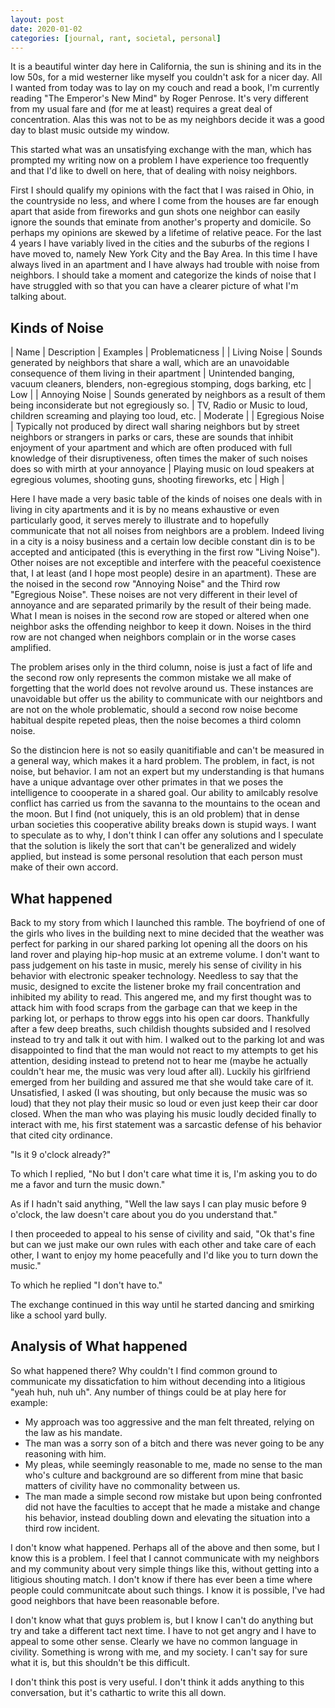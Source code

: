 ```yaml
---
layout: post
date: 2020-01-02
categories: [journal, rant, societal, personal]
---
```


It is a beautiful winter day here in California, the sun is shining and its in the low 50s, for a mid westerner like myself you couldn't ask for a nicer day.
All I wanted from today was to lay on my couch and read a book, I'm currently reading "The Emperor's New Mind"
by Roger Penrose. It's very different from my usual fare and (for me at least) requires a great deal of concentration.
Alas this was not to be as my neighbors decide it was a good day to blast music outside my window.

This started what was an unsatisfying exchange with the man, which has prompted my writing now on a problem I have experience too frequently
and that I'd like to dwell on here, that of dealing with noisy neighbors.

First I should qualify my opinions with the fact that I was raised in Ohio, in the countryside no less, and where I come from the houses are far enough apart that aside
from fireworks and gun shots one neighbor can easily ignore the sounds that eminate from another's property and domicile. So perhaps my opinions are skewed by a lifetime of relative peace.
For the last 4 years I have variably lived in the cities and the suburbs of the regions I have moved to, namely New York City and the
Bay Area. In this time I have always lived in an apartment and I have always had trouble with noise from neighbors. I should take a moment and
categorize the kinds of noise that I have struggled with so that you can have a clearer picture of what I'm talking about.

## Kinds of Noise

| Name | Description | Examples | Problematicness |
| Living Noise | Sounds generated by neighbors that share a wall, which are an unavoidable consequence of them living in their apartment | Unintended banging, vacuum cleaners, blenders, non-egregious stomping, dogs barking, etc | Low |
| Annoying Noise | Sounds generated by neighbors as a result of them being inconsiderate but not egregiously so. | TV, Radio or Music to loud, children screaming and playing too loud, etc. | Moderate |
| Egregious Noise | Typically not produced by direct wall sharing neighbors but by street neighbors or strangers in parks or cars, these are sounds that inhibit enjoyment of your apartment and which are often produced with full knowledge of their disruptiveness, often times the maker of such noises does so with mirth at your annoyance | Playing music on loud speakers at egregious volumes, shooting guns, shooting fireworks, etc | High |

Here I have made a very basic table of the kinds of noises one deals with in living in city apartments and it is by no means exhaustive or even particularly good, it serves merely to illustrate and to hopefully
communicate that not all noises from neighbors are a problem. Indeed living in a city is a noisy business and a certain low decible constant din is to be accepted and anticipated (this is everything in the first row "Living Noise").
Other noises are not exceptible and interfere with the peaceful coexistence that, I at least (and I hope most people) desire in an apartment). These are the noised in the second row "Annoying Noise" and the Third row "Egregious Noise".
These noises are not very different in their level of annoyance and are separated primarily by the result of their being made.
What I mean is noises in the second row are stoped or altered when one neighbor asks the offending neighbor to keep it down. Noises in the third row are not changed when neighbors complain or in the worse cases amplified.

The problem arises only in the third column, noise is just a fact of life and the second row only represents the common mistake we all make of forgetting that the world does not revolve around us. These instances are
unavoidable but offer us the ability to communicate with our neightbors and are not on the whole problematic, should a second row noise become habitual despite repeted pleas, then the noise becomes a third colomn noise.

So the distincion here is not so easily quanitifiable and can't be measured in a general way, which makes it a hard problem. The problem, in fact, is not noise, but behavior.
I am not an expert but my understanding is that humans have a unique advantage over other primates in that we poses the intelligence to coooperate in a shared goal. Our ability to amilcably resolve
conflict has carried us from the savanna to the mountains to the ocean and the moon. But I find (not uniquely, this is an old problem) that in dense urban societies this cooperative ability breaks down
is stupid ways. I want to speculate as to why, I don't think I can offer any solutions and I speculate that the solution is likely the sort that can't be generalized and widely applied, but instead is some personal
resolution that each person must make of their own accord.

## What happened
Back to my story from which I launched this ramble.
The boyfriend of one of the girls who lives in the building next to mine decided that the weather
was perfect for parking in our shared parking lot opening all the doors on his land rover and playing hip-hop music at an extreme volume.
I don't want to pass judgement on his taste in music, merely his sense of civility in his behavior with electronic speaker technology.
Needless to say that the music, designed to excite the listener broke my frail concentration and inhibited my ability to read.
This angered me, and my first thought was to attack him with food scraps from the garbage can that we keep in the parking lot, or perhaps to
throw eggs into his open car doors. Thankfully after a few deep breaths, such childish thoughts subsided and I resolved instead to try and talk it out with him. I walked out to the parking lot
and was disappointed to find that the man would not react to my attempts to get his attention, desiding instead to pretend not to hear me (maybe he actually couldn't hear me, the music was very loud after all).
Luckily his girlfriend emerged from her building and assured me that she would take care of it. Unsatisfied, I asked (I was shouting, but only because the music was so loud) that they not play their music so loud or
even just keep their car door closed.
When the man who was playing his music loudly decided finally to interact with me, his first statement was a sarcastic defense of his behavior that cited city ordinance.

"Is it 9 o'clock already?"

To which I replied, "No but I don't care what time it is, I'm asking you to do me a favor and turn the music down."

As if I hadn't said anything, "Well the law says I can play music before 9 o'clock, the law doesn't care about you do you understand that."

I then proceeded to appeal to his sense of civility and said, "Ok that's fine but can we just make our own rules with each other and take care of each other, I want to enjoy my home peacefully and I'd like you to turn down the music."

To which he replied "I don't have to."

The exchange continued in this way until he started dancing and smirking like a school yard bully.

## Analysis of What happened
So what happened there? Why couldn't I find common ground to communicate my dissaticfation to him without decending into a litigious "yeah huh, nuh uh".
Any number of things could be at play here for example:
* My approach was too aggressive and the man felt threated, relying on the law as his mandate.
* The man was a sorry son of a bitch and there was never going to be any reasoning with him.
* My pleas, while seemingly reasonable to me, made no sense to the man who's culture and background are so different from mine that basic matters of civility have no commonality between us.
* The man made a simple second row mistake but upon being confronted did not have the faculties to accept that he made a mistake and change his behavior, instead doubling down and elevating the situation into a third row incident.

I don't know what happened. Perhaps all of the above and then some, but I know this is a problem. I feel that I cannot communicate with my neighbors and my community about very simple things like this, without getting into
a litigious shouting match. I don't know if there has ever been a time where people could communitcate about such things. I know it is possible, I've had good neighbors that have been reasonable before.

I don't know what that guys problem is, but I know I can't do anything but try and take a different tact next time. I have to not get angry and I have to appeal to some other sense. Clearly we have no common language in civility.
Something is wrong with me, and my society. I can't say for sure what it is, but this shouldn't be this difficult.

I don't think this post is very useful. I don't think it adds anything to this conversation, but it's cathartic to write this all down.
